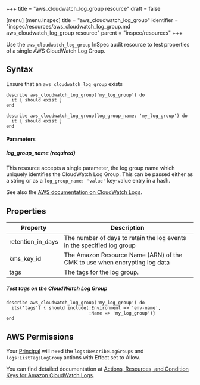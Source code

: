 +++
title = "aws_cloudwatch_log_group resource"
draft = false

[menu]
  [menu.inspec]
    title = "aws_cloudwatch_log_group"
    identifier = "inspec/resources/aws_cloudwatch_log_group.md aws_cloudwatch_log_group resource"
    parent = "inspec/resources"
+++


Use the `aws_cloudwatch_log_group` InSpec audit resource to test properties of a single AWS CloudWatch Log Group.

## Syntax

Ensure that an `aws_cloudwatch_log_group` exists

    describe aws_cloudwatch_log_group('my_log_group') do
      it { should exist }
    end

    describe aws_cloudwatch_log_group(log_group_name: 'my_log_group') do
      it { should exist }
    end

#### Parameters

##### log\_group\_name _(required)_

This resource accepts a single parameter, the log group name which uniquely identifies the CloudWatch Log Group.
This can be passed either as a string or as a `log_group_name: 'value'` key-value entry in a hash.

See also the [AWS documentation on CloudWatch Logs](https://docs.aws.amazon.com/AmazonCloudWatchLogs/latest/APIReference/API_DescribeLogGroups.html).

## Properties

| Property | Description |
| --- | --- |
| retention_in_days | The number of days to retain the log events in the specified log group |
| kms_key_id | The Amazon Resource Name (ARN) of the CMK to use when encrypting log data |
| tags | The tags for the log group. |


##### Test tags on the CloudWatch Log Group
    describe aws_cloudwatch_log_group('my_log_group') do
      its('tags') { should include(:Environment => 'env-name',
                                   :Name => 'my_log_group')}
    end

## AWS Permissions

Your [Principal](https://docs.aws.amazon.com/IAM/latest/UserGuide/intro-structure.html#intro-structure-principal) will need the `logs:DescribeLogGroups` and `logs:ListTagsLogGroup` actions with Effect set to Allow.

You can find detailed documentation at [Actions, Resources, and Condition Keys for Amazon CloudWatch Logs](https://docs.aws.amazon.com/IAM/latest/UserGuide/list_amazoncloudwatchlogs.html).
